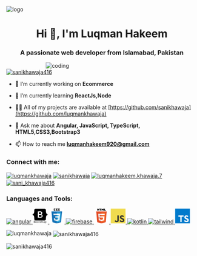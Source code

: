 ![logo](https://github.com/luqmankhawaja/sanikhawaja416/blob/main/Black%20Modern%20Graphic%20Designer%20LinkedIn%20Banner.png)
<h1 align="center">Hi 👋, I'm Luqman Hakeem</h1>
<h3 align="center">A passionate web developer from Islamabad, Pakistan</h3>

<img align="right" alt="coding" width="400px" src="https://cdn.dribbble.com/users/2069402/screenshots/5574718/media/a26e46eb4800c8991e14a6f6e32dba1e.gif">

<p align="left"> <a href="https://twitter.com/sanikhawaja416" target="blank"><img src="https://img.shields.io/twitter/follow/sanikhawaja416?logo=twitter&style=for-the-badge" alt="sanikhawaja416" /></a> </p>

- 🔭 I’m currently working on **Ecommerce**

- 🌱 I’m currently learning **ReactJs,Node**

- 👨‍💻 All of my projects are available at [https://github.com/sanikhawaja](https://github.com/luqmankhawaja)

- 💬 Ask me about **Angular, JavaScript, TypeScript, HTML5,CSS3,Bootstrap3**

- 📫 How to reach me **luqmanhakeem920@gmail.com**

<h3 align="left">Connect with me:</h3>
<p align="left">
<a href="https://twitter.com/sanikhawaja416" target="blank"><img align="center" src="https://raw.githubusercontent.com/rahuldkjain/github-profile-readme-generator/master/src/images/icons/Social/twitter.svg" alt="luqmankhawaja" height="30" width="40" /></a>
<a href="https://linkedin.com/in/sanikhawaja" target="blank"><img align="center" src="https://raw.githubusercontent.com/rahuldkjain/github-profile-readme-generator/master/src/images/icons/Social/linked-in-alt.svg" alt="sanikhawaja" height="30" width="40" /></a>
<a href="https://fb.com/luqmanhakeem.khawaja.7" target="blank"><img align="center" src="https://raw.githubusercontent.com/rahuldkjain/github-profile-readme-generator/master/src/images/icons/Social/facebook.svg" alt="luqmanhakeem.khawaja.7" height="30" width="40" /></a>
<a href="https://instagram.com/sani_khawaja416" target="blank"><img align="center" src="https://raw.githubusercontent.com/rahuldkjain/github-profile-readme-generator/master/src/images/icons/Social/instagram.svg" alt="sani_khawaja416" height="30" width="40" /></a>
</p>

<h3 align="left">Languages and Tools:</h3>
<p align="left"> <a href="https://angular.io" target="_blank" rel="noreferrer"> <img src="https://angular.io/assets/images/logos/angular/angular.svg" alt="angular" width="40" height="40"/> </a> <a href="https://getbootstrap.com" target="_blank" rel="noreferrer"> <img src="https://raw.githubusercontent.com/devicons/devicon/master/icons/bootstrap/bootstrap-plain-wordmark.svg" alt="bootstrap" width="40" height="40"/> </a> <a href="https://www.w3schools.com/css/" target="_blank" rel="noreferrer"> <img src="https://raw.githubusercontent.com/devicons/devicon/master/icons/css3/css3-original-wordmark.svg" alt="css3" width="40" height="40"/> </a> <a href="https://firebase.google.com/" target="_blank" rel="noreferrer"> <img src="https://www.vectorlogo.zone/logos/firebase/firebase-icon.svg" alt="firebase" width="40" height="40"/> </a> <a href="https://www.w3.org/html/" target="_blank" rel="noreferrer"> <img src="https://raw.githubusercontent.com/devicons/devicon/master/icons/html5/html5-original-wordmark.svg" alt="html5" width="40" height="40"/> </a> <a href="https://developer.mozilla.org/en-US/docs/Web/JavaScript" target="_blank" rel="noreferrer"> <img src="https://raw.githubusercontent.com/devicons/devicon/master/icons/javascript/javascript-original.svg" alt="javascript" width="40" height="40"/> </a> <a href="https://kotlinlang.org" target="_blank" rel="noreferrer"> <img src="https://www.vectorlogo.zone/logos/kotlinlang/kotlinlang-icon.svg" alt="kotlin" width="40" height="40"/> </a> <a href="https://tailwindcss.com/" target="_blank" rel="noreferrer"> <img src="https://www.vectorlogo.zone/logos/tailwindcss/tailwindcss-icon.svg" alt="tailwind" width="40" height="40"/> </a> <a href="https://www.typescriptlang.org/" target="_blank" rel="noreferrer"> <img src="https://raw.githubusercontent.com/devicons/devicon/master/icons/typescript/typescript-original.svg" alt="typescript" width="40" height="40"/> </a> </p>

<p><img align="left" src="https://github-readme-stats.vercel.app/api/top-langs?username=luqmankhawaja&show_icons=true&locale=en&layout=compact" alt="luqmankhawaja" /></p>

<p>&nbsp;<img align="center" src="https://github-readme-stats.vercel.app/api?username=sanikhawaja416&show_icons=true&locale=en" alt="sanikhawaja416" /></p>

<p><img align="center" src="https://github-readme-streak-stats.herokuapp.com/?user=sanikhawaja416&" alt="sanikhawaja416" /></p>
